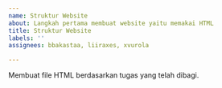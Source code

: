 ```yaml
---
name: Struktur Website
about: Langkah pertama membuat website yaitu memakai HTML
title: Struktur Website
labels: ''
assignees: bbakastaa, liiraxes, xvurola

---
```


Membuat file HTML berdasarkan tugas yang telah dibagi.
